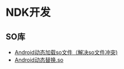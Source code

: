 
# NDK开发

## SO库

* [Android动态加载so文件（解决so文件冲突)](http://www.jianshu.com/p/9609e1fb8756)
* [Android动态替换.so](http://blog.soliloquize.org/2015/01/06/Android%E5%8A%A8%E6%80%81%E6%9B%BF%E6%8D%A2so/)








